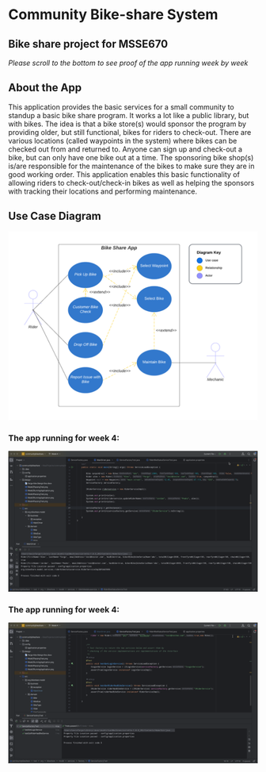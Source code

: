 # Community Bike-share System
## Bike share project for MSSE670
_Please scroll to the bottom to see proof of the app running week by week_


## About the App
This application provides the basic services for a small community to standup a basic bike share program. It works a lot like a public library, but with bikes. The idea is that a bike store(s) would sponsor the program by providing older, but still functional, bikes for riders to check-out. There are various locations (called waypoints in the system) where bikes can be checked out from and returned to. Anyone can sign up and check-out a bike, but can only have one bike out at a time. The sponsoring bike shop(s) is/are responsible for the maintenance of the bikes to make sure they are in good working order.  This application enables this basic functionality of allowing riders to check-out/check-in bikes as well as helping the sponsors with tracking their locations and performing maintenance. 

## Use Case Diagram
![](design/UseCaseDiagram.png)


### The app running for week 4:
![](design/Week4RunningApplication.png)

### The app running for week 4:
![](design/Week4PassingTest.png)